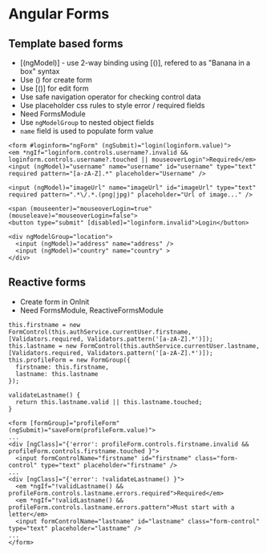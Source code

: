 # Angular Forms

## Template based forms

- [(ngModel)] - use 2-way binding using [()], refered to as "Banana in a box" syntax
- Use () for create form
- Use [()] for edit form
- Use safe navigation operator for checking control data
- Use placeholder css rules to style error / required fields
- Need FormsModule
- Use `ngModelGroup` to nested object fields
- `name` field is used to populate form value

```
<form #loginform="ngForm" (ngSubmit)="login(loginform.value)">
<em *ngIf="loginform.controls.username?.invalid && loginform.controls.username?.touched || mouseoverLogin">Required</em>
<input (ngModel)="username" name="username" id="username" type="text" required pattern="[a-zA-Z].*" placeholder="Username" />

<input (ngModel)="imageUrl" name="imageUrl" id="imageUrl" type="text" required pattern=".*\/.*.(png|jpg)" placeholder="Url of image..." />

<span (mouseenter)="mouseoverLogin=true" (mouseleave)="mouseoverLogin=false">
<button type="submit" [disabled]="loginform.invalid">Login</button>

<div ngModelGroup="location">
  <input (ngModel)="address" name="address" />
  <input (ngModel)="country" name="country" >
</div>
```

## Reactive forms

- Create form in OnInit
- Need FormsModule, ReactiveFormsModule

```
this.firstname = new FormControl(this.authService.currentUser.firstname, [Validators.required, Validators.pattern('[a-zA-Z].*')]);
this.lastname = new FormControl(this.authService.currentUser.lastname, [Validators.required, Validators.pattern('[a-zA-Z].*')]);
this.profileForm = new FormGroup({
  firstname: this.firstname,
  lastname: this.lastname
});

validateLastname() {
  return this.lastname.valid || this.lastname.touched;
}

<form [formGroup]="profileForm" (ngSubmit)="saveForm(profileForm.value)">
...
<div [ngClass]="{'error': profileForm.controls.firstname.invalid && profileForm.controls.firstname.touched }">
  <input formControlName="firstname" id="firstname" class="form-control" type="text" placeholder="firstname" />
...
<div [ngClass]="{'error': !validateLastname() }">
  <em *ngIf="!validLastname() && profileForm.controls.lastname.errors.required">Required</em>
  <em *ngIf="!validLastname() && profileForm.controls.lastname.errors.pattern">Must start with a letter</em>
  <input formControlName="lastname" id="lastname" class="form-control" type="text" placeholder="lastname" />
...
</form>

```

